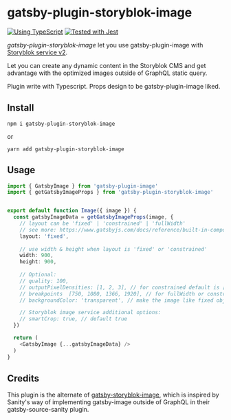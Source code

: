 # gatsby-plugin-storyblok-image

[![Using TypeScript](https://img.shields.io/badge/%3C/%3E-TypeScript-0072C4.svg)](https://www.typescriptlang.org/)
[![Tested with Jest](https://img.shields.io/badge/tested_with-Jest-99424f.svg)](https://github.com/facebook/jest)

_gatsby-plugin-storyblok-image_ let you use gatsby-plugin-image with [Storyblok service v2](https://www.storyblok.com/docs/image-service).

Let you can create any dynamic content in the Storyblok CMS and get advantage with the optimized images outside of GraphQL static query.

Plugin write with Typescript. Props design to be gatsby-plugin-image liked.


## Install

`npm i gatsby-plugin-storyblok-image`

or

`yarn add gatsby-plugin-storyblok-image`


## Usage

```typescript
import { GatsbyImage } from 'gatsby-plugin-image'
import { getGatsbyImageProps } from 'gatsby-plugin-storyblok-image'


export default function Image({ image }) {
  const gatsbyImageData = getGatsbyImageProps(image, {
    // layout can be 'fixed' | 'constrained' | 'fullWidth'
    // see more: https://www.gatsbyjs.com/docs/reference/built-in-components/gatsby-plugin-image/#layout
    layout: 'fixed',
    
    // use width & height when layout is 'fixed' or 'constrained'
    width: 900,
    height: 900,
    
    // Optional:
    // quality: 100,
    // outputPixelDensities: [1, 2, 3], // for constrained default is [0.25, 0.5, 1, 2, 3]
    // breakpoints	[750, 1080, 1366, 1920], // for fullWidth or constrained
    // backgroundColor: 'transparent', // make the image like fixed object to contain instead of cover. Default not set.

    // Storyblok image service additional options:
    // smartCrop: true, // default true
  })

  return (
    <GatsbyImage {...gatsbyImageData} />
  )
}

```


## Credits

This plugin is the alternate of [gatsby-storyblok-image](https://github.com/bejamas/gatsby-storyblok-image), which is inspired by Sanity's way of implementing gatsby-image outside of GraphQL in their gatsby-source-sanity plugin.
